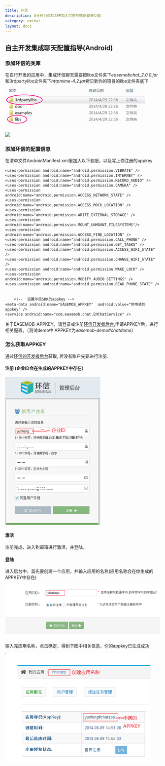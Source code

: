 ```yaml
---
title: 环信
description: 5分钟为你的APP加入完整的微信聊天功能
category: emchat
layout: docs
---
```


## 自主开发集成聊天配置指导(Android)

### 添加环信的类库

在自行开发的应用中，集成环信聊天需要把libs文件夹下*easemobchat_2.0.0.jar*和3rdpartylibs文件夹下*httpmime-4.2.jar*拷贝到你的项目的libs文件夹底下


![alt text](demo_dirs.jpg "demo") 

 ![](http://i.imgur.com/NrMwsez.jpg)

### 添加环信的配置信息

在清单文件AndroidManifest.xml里加入以下权限，以及写上你注册的appkey

	<uses-permission android:name="android.permission.VIBRATE" />
    <uses-permission android:name="android.permission.INTERNET" />
    <uses-permission android:name="android.permission.RECORD_AUDIO" />
    <uses-permission android:name="android.permission.CAMERA" />
    <uses-permission android:name="android.permission.ACCESS_NETWORK_STATE" />
    <uses-permission android:name="android.permission.ACCESS_MOCK_LOCATION" />
    <uses-permission android:name="android.permission.WRITE_EXTERNAL_STORAGE" />
    <uses-permission android:name="android.permission.MOUNT_UNMOUNT_FILESYSTEMS"/>  
    <uses-permission android:name="android.permission.ACCESS_FINE_LOCATION" />
    <uses-permission android:name="android.permission.CALL_PHONE" />
    <uses-permission android:name="android.permission.GET_TASKS" />
    <uses-permission android:name="android.permission.ACCESS_WIFI_STATE" />
    <uses-permission android:name="android.permission.CHANGE_WIFI_STATE" />
    <uses-permission android:name="android.permission.WAKE_LOCK" />
    <uses-permission android:name="android.permission.MODIFY_AUDIO_SETTINGS" />
    <uses-permission android:name="android.permission.READ_PHONE_STATE" />
    
		
		<!--  设置环信SDK的appkey -->
	<meta-data android:name="EASEMOB_APPKEY"  android:value="你申请的appkey" />
	<service android:name="com.easemob.chat.EMChatService" />

关于EASEMOB_APPKEY，请登录或注册[环信开发者后台](http://console.easemob.com),申请APPKEY后，进行相关配置。（测试demo中 APPKEY为*easemob-demo#chatdemo*）

### 怎么获取APPKEY

通过[环信的开发者后台](http://console.easemob.com)获取, 若没有账户先要进行注册.

#### 注册 (企业ID会在生成的APPKEY中存在）

![alt text](consoleregister.png "app")

#### 激活

 注册完成，进入到邮箱进行激活，并登陆。

#### 登陆 

进入后台中，首先要创建一个应用，并输入应用的名称(应用名称会在你生成的APPKEY中存在)

![alt text](creatapp.png "app")

输入完应用名称，点击确定，得到下图中相关信息，你的appkey已生成成功

![alt text](appkey.png "app")